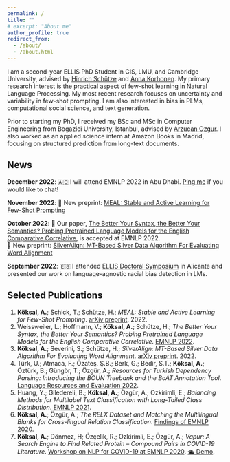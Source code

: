 ```yaml
---
permalink: /
title: ""
# excerpt: "About me"
author_profile: true
redirect_from: 
  - /about/
  - /about.html
---
```

I am a second-year ELLIS PhD Student in CIS, LMU, and Cambridge University, advised by [Hinrich Schütze](https://www.cis.uni-muenchen.de/schuetze/) and [Anna Korhonen](https://www.cl.cam.ac.uk/~alk23/). My primary research interest is the practical aspect of few-shot learning in Natural Language Processing. My most recent research focuses on uncertainty and variability in few-shot prompting. I am also interested in bias in PLMs, computational social science, and text generation.

Prior to starting my PhD, I received my BSc and MSc in Computer Engineering from Bogazici University, Istanbul, advised by [Arzucan Ozgur](https://www.cmpe.boun.edu.tr/~ozgur/). I also worked as an applied science intern at Amazon Books in Madrid, focusing on structured prediction from long-text documents.

News
------
**December 2022**: 🇦🇪 I will attend EMNLP 2022 in Abu Dhabi. [Ping me](https://www.twitter.com/alkksl) if you would like to chat!

**November 2022**: 📃 New preprint: [MEAL: Stable and Active Learning for Few-Shot Prompting
](https://arxiv.org/abs/2211.08358)

**October 2022**: 📝 Our paper, [The Better Your Syntax, the Better Your Semantics? Probing Pretrained Language Models for the English Comparative Correlative](https://arxiv.org/abs/2210.13181), is accepted at EMNLP 2022.<br>
📃 New preprint: [SilverAlign: MT-Based Silver Data Algorithm For Evaluating Word Alignment](https://arxiv.org/abs/2210.06207)

**September 2022**: 🇪🇸 I attended [ELLIS Doctoral Symposium](https://ellisalicante.org/eds2022/) in Alicante and presented our work on language-agnostic racial bias detection in LMs.

Selected Publications
------
1. **Köksal, A.**; Schick, T.; Schütze, H.; *MEAL: Stable and Active Learning for Few-Shot Prompting*. [arXiv preprint](https://arxiv.org/abs/2211.08358). 2022.
2. Weissweiler, L.; Hoffmann, V.; **Köksal, A.**; Schütze, H.; *The Better Your Syntax, the Better Your Semantics? Probing Pretrained Language Models for the English Comparative Correlative*. [EMNLP 2022](https://arxiv.org/abs/2210.13181).
3. **Köksal, A.**; Severini, S.; Schütze, H.; *SilverAlign: MT-Based Silver Data Algorithm For Evaluating Word Alignment*. [arXiv preprint](https://arxiv.org/abs/2210.06207). 2022.
4. Türk, U.; Atmaca, F.; Özateş, Ş.B.; Berk, G.; Bedir, S.T.; **Köksal, A.**; Öztürk, B.; Güngör, T.; Özgür, A.; *Resources for Turkish Dependency Parsing: Introducing the BOUN Treebank and the BoAT Annotation Tool*. [Language Resources and Evaluation 2022](https://link.springer.com/article/10.1007/s10579-021-09558-0).
5. Huang, Y.; Giledereli, B.; **Köksal, A.**; Özgür, A.; Ozkirimli, E.; *Balancing Methods for Multilabel Text Classification with Long-Tailed Class Distribution*. [EMNLP 2021](https://aclanthology.org/2021.emnlp-main.643/).
6. **Köksal, A.**; Özgür, A.; *The RELX Dataset and Matching the Multilingual Blanks for Cross-lingual Relation Classification*. [Findings of EMNLP 2020](https://aclanthology.org/2020.findings-emnlp.32/).
7. **Köksal, A.**; Dönmez, H; Özçelik, R.; Ozkirimli, E.; Özgür, A.; *Vapur: A Search Engine to Find Related Protein – Compound Pairs in COVID-19 Literature*. [Workshop on NLP for COVID-19 at EMNLP 2020](https://aclanthology.org/2020.nlpcovid19-2.21/). [🛳 Demo](https://tabilab.cmpe.boun.edu.tr/vapur/).
